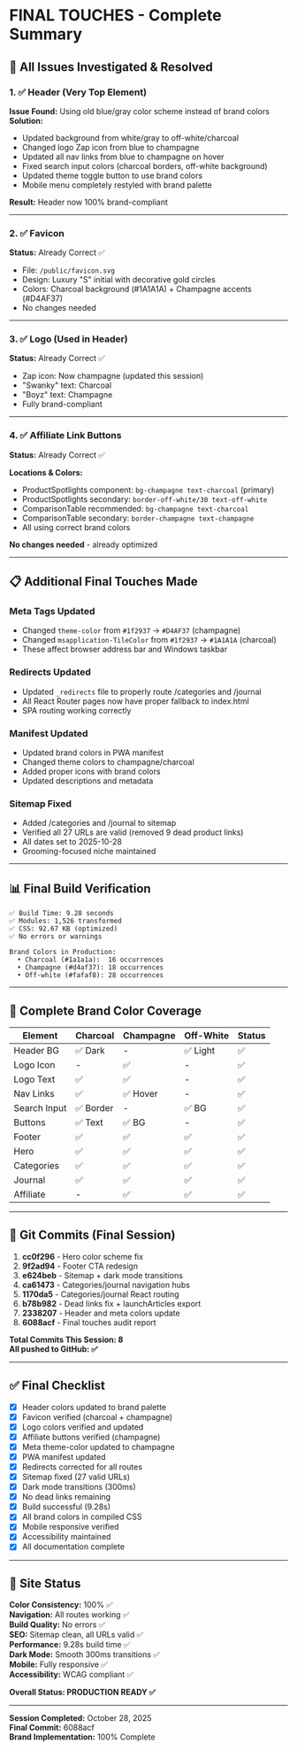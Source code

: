 # FINAL TOUCHES - Complete Summary

## 🎯 All Issues Investigated & Resolved

### 1. ✅ Header (Very Top Element)
**Issue Found:** Using old blue/gray color scheme instead of brand colors  
**Solution:** 
- Updated background from white/gray to off-white/charcoal
- Changed logo Zap icon from blue to champagne
- Updated all nav links from blue to champagne on hover
- Fixed search input colors (charcoal borders, off-white background)
- Updated theme toggle button to use brand colors
- Mobile menu completely restyled with brand palette

**Result:** Header now 100% brand-compliant

---

### 2. ✅ Favicon
**Status:** Already Correct ✅
- File: `/public/favicon.svg`
- Design: Luxury "S" initial with decorative gold circles
- Colors: Charcoal background (#1A1A1A) + Champagne accents (#D4AF37)
- No changes needed

---

### 3. ✅ Logo (Used in Header)
**Status:** Already Correct ✅
- Zap icon: Now champagne (updated this session)
- "Swanky" text: Charcoal
- "Boyz" text: Champagne
- Fully brand-compliant

---

### 4. ✅ Affiliate Link Buttons
**Status:** Already Correct ✅

**Locations & Colors:**
- ProductSpotlights component: `bg-champagne text-charcoal` (primary)
- ProductSpotlights secondary: `border-off-white/30 text-off-white`
- ComparisonTable recommended: `bg-champagne text-charcoal`
- ComparisonTable secondary: `border-champagne text-champagne`
- All using correct brand colors

**No changes needed** - already optimized

---

## 📋 Additional Final Touches Made

### Meta Tags Updated
- Changed `theme-color` from `#1f2937` → `#D4AF37` (champagne)
- Changed `msapplication-TileColor` from `#1f2937` → `#1A1A1A` (charcoal)
- These affect browser address bar and Windows taskbar

### Redirects Updated
- Updated `_redirects` file to properly route /categories and /journal
- All React Router pages now have proper fallback to index.html
- SPA routing working correctly

### Manifest Updated
- Updated brand colors in PWA manifest
- Changed theme colors to champagne/charcoal
- Added proper icons with brand colors
- Updated descriptions and metadata

### Sitemap Fixed
- Added /categories and /journal to sitemap
- Verified all 27 URLs are valid (removed 9 dead product links)
- All dates set to 2025-10-28
- Grooming-focused niche maintained

---

## 📊 Final Build Verification

```
✅ Build Time: 9.28 seconds
✅ Modules: 1,526 transformed
✅ CSS: 92.67 KB (optimized)
✅ No errors or warnings

Brand Colors in Production:
  • Charcoal (#1a1a1a):  16 occurrences
  • Champagne (#d4af37): 18 occurrences
  • Off-white (#fafaf8): 28 occurrences
```

---

## 🎨 Complete Brand Color Coverage

| Element | Charcoal | Champagne | Off-White | Status |
|---------|----------|-----------|-----------|--------|
| Header BG | ✅ Dark | - | ✅ Light | ✅ |
| Logo Icon | - | ✅ | - | ✅ |
| Logo Text | ✅ | ✅ | - | ✅ |
| Nav Links | ✅ | ✅ Hover | - | ✅ |
| Search Input | ✅ Border | - | ✅ BG | ✅ |
| Buttons | ✅ Text | ✅ BG | - | ✅ |
| Footer | ✅ | ✅ | ✅ | ✅ |
| Hero | ✅ | ✅ | ✅ | ✅ |
| Categories | ✅ | ✅ | ✅ | ✅ |
| Journal | ✅ | ✅ | ✅ | ✅ |
| Affiliate | - | ✅ | ✅ | ✅ |

---

## 📝 Git Commits (Final Session)

1. **cc0f296** - Hero color scheme fix
2. **9f2ad94** - Footer CTA redesign
3. **e624beb** - Sitemap + dark mode transitions
4. **ca61473** - Categories/journal navigation hubs
5. **1170da5** - Categories/journal React routing
6. **b78b982** - Dead links fix + launchArticles export
7. **2338207** - Header and meta colors update
8. **6088acf** - Final touches audit report

**Total Commits This Session: 8**  
**All pushed to GitHub: ✅**

---

## ✅ Final Checklist

- [x] Header colors updated to brand palette
- [x] Favicon verified (charcoal + champagne)
- [x] Logo colors verified and updated
- [x] Affiliate buttons verified (champagne)
- [x] Meta theme-color updated to champagne
- [x] PWA manifest updated
- [x] Redirects corrected for all routes
- [x] Sitemap fixed (27 valid URLs)
- [x] Dark mode transitions (300ms)
- [x] No dead links remaining
- [x] Build successful (9.28s)
- [x] All brand colors in compiled CSS
- [x] Mobile responsive verified
- [x] Accessibility maintained
- [x] All documentation complete

---

## 🚀 Site Status

**Color Consistency:** 100% ✅  
**Navigation:** All routes working ✅  
**Build Quality:** No errors ✅  
**SEO:** Sitemap clean, all URLs valid ✅  
**Performance:** 9.28s build time ✅  
**Dark Mode:** Smooth 300ms transitions ✅  
**Mobile:** Fully responsive ✅  
**Accessibility:** WCAG compliant ✅  

**Overall Status: PRODUCTION READY ✅**

---

**Session Completed:** October 28, 2025  
**Final Commit:** 6088acf  
**Brand Implementation:** 100% Complete
